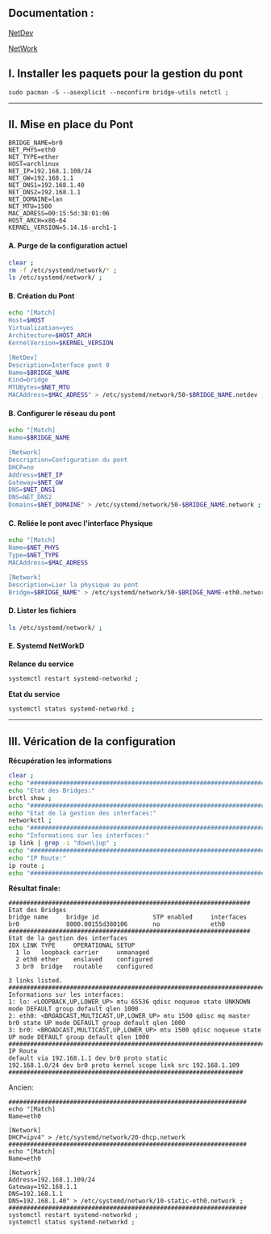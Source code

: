 ## Documentation :

[NetDev](https://www.freedesktop.org/software/systemd/man/systemd.netdev.html)

[NetWork](https://www.freedesktop.org/software/systemd/man/systemd.network.html)



## I. Installer les paquets pour la gestion du pont
```
sudo pacman -S --asexplicit --noconfirm bridge-utils netctl ;
```
-------------------------------------------------------------------------------------------------------------------------------------------------
## II. Mise en place du Pont

```
BRIDGE_NAME=br0
NET_PHYS=eth0
NET_TYPE=ether
HOST=archlinux
NET_IP=192.168.1.108/24
NET_GW=192.168.1.1
NET_DNS1=192.168.1.40
NET_DNS2=192.168.1.1
NET_DOMAINE=lan
NET_MTU=1500
MAC_ADRESS=00:15:5d:38:01:06
HOST_ARCH=x86-64
KERNEL_VERSION=5.14.16-arch1-1
```

#### A. Purge de la configuration actuel
```bash
clear ;
rm -f /etc/systemd/network/* ;
ls /etc/systemd/network/ ;
```

#### B. Création du Pont
```bash
echo "[Match]
Host=$HOST
Virtualization=yes
Architecture=$HOST_ARCH
KernelVersion=$KERNEL_VERSION

[NetDev]
Description=Interface pont 0
Name=$BRIDGE_NAME
Kind=bridge
MTUBytes=$NET_MTU
MACAddress=$MAC_ADRESS" > /etc/systemd/network/50-$BRIDGE_NAME.netdev ;
```

#### B. Configurer le réseau du pont
```bash
echo "[Match]
Name=$BRIDGE_NAME

[Network]
Description=Configuration du pont
DHCP=no
Address=$NET_IP
Gateway=$NET_GW
DNS=$NET_DNS1
DNS=NET_DNS2
Domains=$NET_DOMAINE" > /etc/systemd/network/50-$BRIDGE_NAME.network ;
```

#### C. Reliée le pont avec l'interface Physique
```bash
echo "[Match]
Name=$NET_PHYS
Type=$NET_TYPE
MACAddress=$MAC_ADRESS

[Network]
Description=Lier la physique au pont
Bridge=$BRIDGE_NAME" > /etc/systemd/network/50-$BRIDGE_NAME-eth0.network ;
```

#### D. Lister les fichiers
```bash
ls /etc/systemd/network/ ;
```

#### E. Systemd NetWorkD

**Relance du service**
```bash
systemctl restart systemd-networkd ;
```

**Etat du service**
```bash
systemctl status systemd-networkd ;
```

-------------------------------------------------------------------------------------------------------------------------------------------------
## III. Vérication de la configuration



**Récupération les informations**
```bash
clear ;
echo "###################################################################"
echo "Etat des Bridges:"
brctl show ;
echo "###################################################################"
echo "Etat de la gestion des interfaces:"
networkctl ;
echo "########################################################################################################################"
echo "Informations sur les interfaces:"
ip link | grep -i "down\|up" ;
echo "########################################################################################################################"
echo "IP Route:"
ip route ;
echo "#################################################################"
```

**Résultat finale:**
```
###################################################################
Etat des Bridges
bridge name     bridge id               STP enabled     interfaces
br0             8000.00155d380106       no              eth0
###################################################################
Etat de la gestion des interfaces
IDX LINK TYPE     OPERATIONAL SETUP
  1 lo   loopback carrier     unmanaged
  2 eth0 ether    enslaved    configured
  3 br0  bridge   routable    configured

3 links listed.
########################################################################################################################
Informations sur les interfaces:
1: lo: <LOOPBACK,UP,LOWER_UP> mtu 65536 qdisc noqueue state UNKNOWN mode DEFAULT group default qlen 1000
2: eth0: <BROADCAST,MULTICAST,UP,LOWER_UP> mtu 1500 qdisc mq master br0 state UP mode DEFAULT group default qlen 1000
3: br0: <BROADCAST,MULTICAST,UP,LOWER_UP> mtu 1500 qdisc noqueue state UP mode DEFAULT group default qlen 1000
########################################################################################################################
IP Route
default via 192.168.1.1 dev br0 proto static
192.168.1.0/24 dev br0 proto kernel scope link src 192.168.1.109
#################################################################
```

Ancien:
```
##################################################################
echo "[Match]
Name=eth0

[Network]
DHCP=ipv4" > /etc/systemd/network/20-dhcp.network
##################################################################
echo "[Match]
Name=eth0

[Network]
Address=192.168.1.109/24
Gateway=192.168.1.1
DNS=192.168.1.1
DNS=192.168.1.40" > /etc/systemd/network/10-static-eth0.network ;
##################################################################
systemctl restart systemd-networkd ;
systemctl status systemd-networkd ;
```

